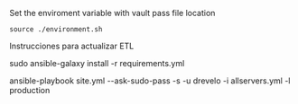 Set the enviroment variable with vault pass file location

```
source ./environment.sh
```

Instrucciones para actualizar ETL

sudo ansible-galaxy install -r requirements.yml

ansible-playbook site.yml --ask-sudo-pass -s -u drevelo -i allservers.yml -l production

